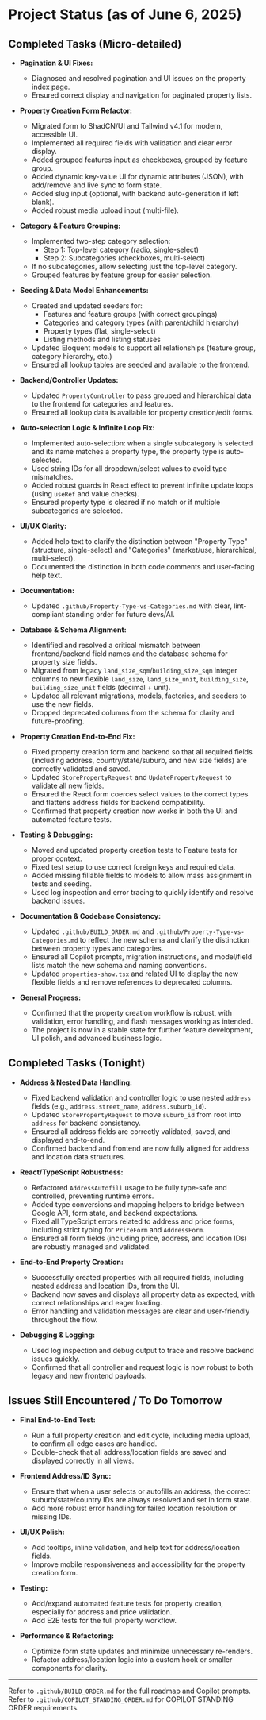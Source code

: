 # Project Status (as of June 6, 2025)

## Completed Tasks (Micro-detailed)

- **Pagination & UI Fixes:**
  - Diagnosed and resolved pagination and UI issues on the property index page.
  - Ensured correct display and navigation for paginated property lists.

- **Property Creation Form Refactor:**
  - Migrated form to ShadCN/UI and Tailwind v4.1 for modern, accessible UI.
  - Implemented all required fields with validation and clear error display.
  - Added grouped features input as checkboxes, grouped by feature group.
  - Added dynamic key-value UI for dynamic attributes (JSON), with add/remove and live sync to form state.
  - Added slug input (optional, with backend auto-generation if left blank).
  - Added robust media upload input (multi-file).

- **Category & Feature Grouping:**
  - Implemented two-step category selection:
    - Step 1: Top-level category (radio, single-select)
    - Step 2: Subcategories (checkboxes, multi-select)
  - If no subcategories, allow selecting just the top-level category.
  - Grouped features by feature group for easier selection.

- **Seeding & Data Model Enhancements:**
  - Created and updated seeders for:
    - Features and feature groups (with correct groupings)
    - Categories and category types (with parent/child hierarchy)
    - Property types (flat, single-select)
    - Listing methods and listing statuses
  - Updated Eloquent models to support all relationships (feature group, category hierarchy, etc.)
  - Ensured all lookup tables are seeded and available to the frontend.

- **Backend/Controller Updates:**
  - Updated `PropertyController` to pass grouped and hierarchical data to the frontend for categories and features.
  - Ensured all lookup data is available for property creation/edit forms.

- **Auto-selection Logic & Infinite Loop Fix:**
  - Implemented auto-selection: when a single subcategory is selected and its name matches a property type, the property type is auto-selected.
  - Used string IDs for all dropdown/select values to avoid type mismatches.
  - Added robust guards in React effect to prevent infinite update loops (using `useRef` and value checks).
  - Ensured property type is cleared if no match or if multiple subcategories are selected.

- **UI/UX Clarity:**
  - Added help text to clarify the distinction between "Property Type" (structure, single-select) and "Categories" (market/use, hierarchical, multi-select).
  - Documented the distinction in both code comments and user-facing help text.

- **Documentation:**
  - Updated `.github/Property-Type-vs-Categories.md` with clear, lint-compliant standing order for future devs/AI.

- **Database & Schema Alignment:**
  - Identified and resolved a critical mismatch between frontend/backend field names and the database schema for property size fields.
  - Migrated from legacy `land_size_sqm`/`building_size_sqm` integer columns to new flexible `land_size`, `land_size_unit`, `building_size`, `building_size_unit` fields (decimal + unit).
  - Updated all relevant migrations, models, factories, and seeders to use the new fields.
  - Dropped deprecated columns from the schema for clarity and future-proofing.

- **Property Creation End-to-End Fix:**
  - Fixed property creation form and backend so that all required fields (including address, country/state/suburb, and new size fields) are correctly validated and saved.
  - Updated `StorePropertyRequest` and `UpdatePropertyRequest` to validate all new fields.
  - Ensured the React form coerces select values to the correct types and flattens address fields for backend compatibility.
  - Confirmed that property creation now works in both the UI and automated feature tests.

- **Testing & Debugging:**
  - Moved and updated property creation tests to Feature tests for proper context.
  - Fixed test setup to use correct foreign keys and required data.
  - Added missing fillable fields to models to allow mass assignment in tests and seeding.
  - Used log inspection and error tracing to quickly identify and resolve backend issues.

- **Documentation & Codebase Consistency:**
  - Updated `.github/BUILD_ORDER.md` and `.github/Property-Type-vs-Categories.md` to reflect the new schema and clarify the distinction between property types and categories.
  - Ensured all Copilot prompts, migration instructions, and model/field lists match the new schema and naming conventions.
  - Updated `properties-show.tsx` and related UI to display the new flexible fields and remove references to deprecated columns.

- **General Progress:**
  - Confirmed that the property creation workflow is robust, with validation, error handling, and flash messages working as intended.
  - The project is now in a stable state for further feature development, UI polish, and advanced business logic.

## Completed Tasks (Tonight)

- **Address & Nested Data Handling:**
  - Fixed backend validation and controller logic to use nested `address` fields (e.g., `address.street_name`, `address.suburb_id`).
  - Updated `StorePropertyRequest` to move `suburb_id` from root into `address` for backend consistency.
  - Ensured all address fields are correctly validated, saved, and displayed end-to-end.
  - Confirmed backend and frontend are now fully aligned for address and location data structures.

- **React/TypeScript Robustness:**
  - Refactored `AddressAutofill` usage to be fully type-safe and controlled, preventing runtime errors.
  - Added type conversions and mapping helpers to bridge between Google API, form state, and backend expectations.
  - Fixed all TypeScript errors related to address and price forms, including strict typing for `PriceForm` and `AddressForm`.
  - Ensured all form fields (including price, address, and location IDs) are robustly managed and validated.

- **End-to-End Property Creation:**
  - Successfully created properties with all required fields, including nested address and location IDs, from the UI.
  - Backend now saves and displays all property data as expected, with correct relationships and eager loading.
  - Error handling and validation messages are clear and user-friendly throughout the flow.

- **Debugging & Logging:**
  - Used log inspection and debug output to trace and resolve backend issues quickly.
  - Confirmed that all controller and request logic is now robust to both legacy and new frontend payloads.

## Issues Still Encountered / To Do Tomorrow

- **Final End-to-End Test:**
  - Run a full property creation and edit cycle, including media upload, to confirm all edge cases are handled.
  - Double-check that all address/location fields are saved and displayed correctly in all views.

- **Frontend Address/ID Sync:**
  - Ensure that when a user selects or autofills an address, the correct suburb/state/country IDs are always resolved and set in form state.
  - Add more robust error handling for failed location resolution or missing IDs.

- **UI/UX Polish:**
  - Add tooltips, inline validation, and help text for address/location fields.
  - Improve mobile responsiveness and accessibility for the property creation form.

- **Testing:**
  - Add/expand automated feature tests for property creation, especially for address and price validation.
  - Add E2E tests for the full property workflow.

- **Performance & Refactoring:**
  - Optimize form state updates and minimize unnecessary re-renders.
  - Refactor address/location logic into a custom hook or smaller components for clarity.

---

Refer to `.github/BUILD_ORDER.md` for the full roadmap and Copilot prompts.
Refer to `.github/COPILOT_STANDING_ORDER.md` for COPILOT STANDING ORDER requirements.
